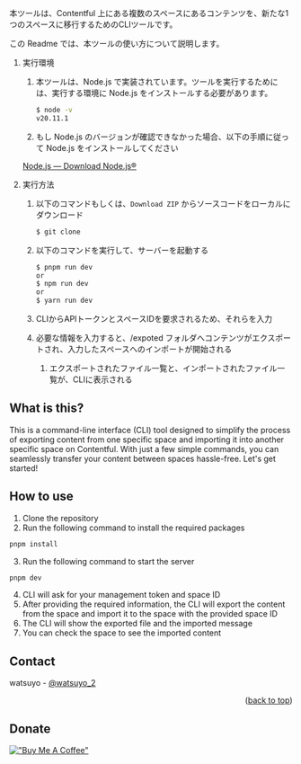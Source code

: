 本ツールは、Contentful 上にある複数のスペースにあるコンテンツを、新たな1つのスペースに移行するためのCLIツールです。

この Readme では、本ツールの使い方について説明します。

1. 実行環境
    1. 本ツールは、Node.js で実装されています。ツールを実行するためには、実行する環境に Node.js をインストールする必要があります。
        
        ```bash
        $ node -v
        v20.11.1
        ```
        
    2. もし Node.js のバージョンが確認できなかった場合、以下の手順に従って Node.js をインストールしてください
    
    [Node.js — Download Node.js®](https://nodejs.org/en/download/package-manager)
    
2. 実行方法
    1. 以下のコマンドもしくは、`Download ZIP` からソースコードをローカルにダウンロード
        
        ```bash
        $ git clone  
        ```
        
    2. 以下のコマンドを実行して、サーバーを起動する
        
        ```bash
        $ pnpm run dev
        or
        $ npm run dev
        or
        $ yarn run dev
        ```
        
    3. CLIからAPIトークンとスペースIDを要求されるため、それらを入力
    4. 必要な情報を入力すると、/expoted フォルダへコンテンツがエクスポートされ、入力したスペースへのインポートが開始される
        1. エクスポートされたファイル一覧と、インポートされたファイル一覧が、CLIに表示される

## What is this?

This is a command-line interface (CLI) tool designed to simplify the process of exporting content from one specific space and importing it into another specific space on Contentful. With just a few simple commands, you can seamlessly transfer your content between spaces hassle-free. Let's get started!


## How to use

1. Clone the repository
2. Run the following command to install the required packages

```bash
pnpm install
```

3. Run the following command to start the server

```bash
pnpm dev
```

4. CLI will ask for your management token and space ID
5. After providing the required information, the CLI will export the content from the space and import it to the space with the provided space ID
6. The CLI will show the exported file and the imported message
7. You can check the space to see the imported content

## Contact

watsuyo - [@watsuyo_2](https://bit.ly/3gzFAfa)

<p align="right">(<a href="#top">back to top</a>)</p>

<!-- DONATE -->
## Donate
[!["Buy Me A Coffee"](https://www.buymeacoffee.com/assets/img/custom_images/orange_img.png)](https://bit.ly/3Jpi4h7)
